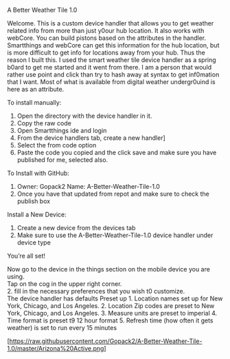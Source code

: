 A Better Weather Tile 1.0

Welcome.  This is a custom device handler that allows you to get weather related info from more than just y0our hub location.  It also works with webCore.  You can build pistons based on the attributes in the handler.  Smartthings and webCore can get this information for the hub location, but is more difficult to get info for locations away from your hub.  Thus the reason I built this.  I used the smart weather tile device handler as a spring b0ard to get me started and it went from there.
I am a person that would rather use point and click than try to hash away at syntax to get inf0mation that I want.  Most of what is available from digital weather undergr0uind is here as an attribute.  

To install manually:
  1. Open the directory with the device handler in it.  
  2. Copy the raw code
  3. Open Smartthings ide and login
  4. From the device handlers tab, create a new handler]
  5. Select the from code option
  6. Paste the code you copied and the click save and make sure you have published for me, selected also.
  
  To Install with GitHub:
  1.  Owner: Gopack2 Name: A-Better-Weather-Tile-1.0
  2.  Once you have that updated from repot and make sure to check the publish box 
  
  Install a New Device:
  1. Create a new device from the devices tab
  2. Make sure to use the A-Better-Weather-Tile-1.0 device handler under device type
  
  You’re all set!
  
  Now go to the device in the things section on the mobile device you are using.  
Tap on the cog in the upper right corner.  
  2. fill in the necessary preferences that you wish t0 customize.  
  The device handler has defaults Preset up
    1. Location names set up for New York, Chicago, and Los Angeles.
    2. Location Zip codes are preset to New York, Chicago, and Los Angeles.
    3. Measure units are preset to imperial
    4. Time format is preset t9 12 hour format
    5. Refresh time (how often it gets weather) is set to run every 15 minutes     
    
[https://raw.githubusercontent.com/Gopack2/A-Better-Weather-Tile-1.0/master/Arizona%20Active.png]
